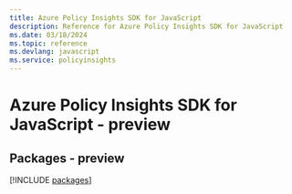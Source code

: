 ```yaml
---
title: Azure Policy Insights SDK for JavaScript
description: Reference for Azure Policy Insights SDK for JavaScript
ms.date: 03/18/2024
ms.topic: reference
ms.devlang: javascript
ms.service: policyinsights
---
```

# Azure Policy Insights SDK for JavaScript - preview
## Packages - preview
[!INCLUDE [packages](policy-insights-index.md)]